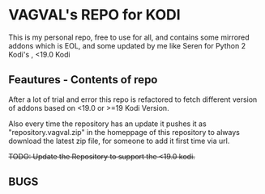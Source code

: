 # VAGVAL's REPO for KODI

This is my personal repo, free to use for all, and contains some mirrored addons which is EOL, and some updated by me like Seren for Python 2 Kodi's , <19.0 Kodi

## Feautures - Contents of repo

After a lot of trial and error this repo is refactored to fetch different version of addons based on <19.0 or >=19 Kodi Version.


Also every time the repository has an update it pushes it as "repository.vagval.zip" in the homeppage of this repository to always download the latest zip file, for someone to add it first time via url.

~~TODO: Update the Repository to support the <19.0 kodi.~~

## BUGS

